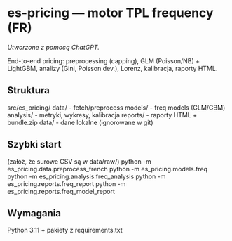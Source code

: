 # es-pricing — motor TPL frequency (FR)
*Utworzone z pomocą ChatGPT.*

End-to-end pricing: preprocessing (capping), GLM (Poisson/NB) + LightGBM, analizy (Gini, Poisson dev.), Lorenz, kalibracja, raporty HTML.

## Struktura
src/es_pricing/
  data/         - fetch/preprocess
  models/       - freq models (GLM/GBM)
  analysis/     - metryki, wykresy, kalibracja
  reports/      - raporty HTML + bundle.zip
data/           - dane lokalne (ignorowane w git)

## Szybki start
(załóż, że surowe CSV są w data/raw/)
    python -m es_pricing.data.preprocess_french
    python -m es_pricing.models.freq
    python -m es_pricing.analysis.freq_analysis
    python -m es_pricing.reports.freq_report
    python -m es_pricing.reports.freq_model_report

## Wymagania
Python 3.11 + pakiety z requirements.txt
